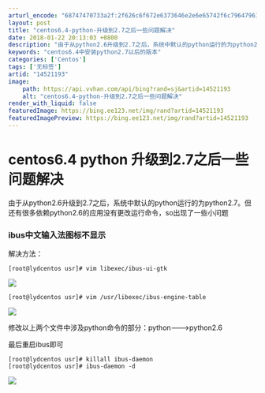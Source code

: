 ```yaml
---
arturl_encode: "68747470733a2f:2f626c6f672e6373646e2e6e65742f6c796479616e676c6975:2f61727469636c652f64657461696c732f3134353231313933"
layout: post
title: "centos6.4-python-升级到2.7之后一些问题解决"
date: 2018-01-22 20:13:03 +0800
description: "由于从python2.6升级到2.7之后，系统中默认的python运行的为python2.7。但还有"
keywords: "centos6.4中安装python2.7以后的版本"
categories: ['Centos']
tags: ['无标签']
artid: "14521193"
image:
    path: https://api.vvhan.com/api/bing?rand=sj&artid=14521193
    alt: "centos6.4-python-升级到2.7之后一些问题解决"
render_with_liquid: false
featuredImage: https://bing.ee123.net/img/rand?artid=14521193
featuredImagePreview: https://bing.ee123.net/img/rand?artid=14521193
---
```


# centos6.4 python 升级到2.7之后一些问题解决

由于从python2.6升级到2.7之后，系统中默认的python运行的为python2.7。但还有很多依赖python2.6的应用没有更改运行命令，so出现了一些小问题

### ibus中文输入法图标不显示

解决方法：

```plain
[root@lydcentos usr]# vim libexec/ibus-ui-gtk 

```

![](https://img-blog.csdn.net/20131108140756593?watermark/2/text/aHR0cDovL2Jsb2cuY3Nkbi5uZXQvbHlkeWFuZ2xpdQ==/font/5a6L5L2T/fontsize/400/fill/I0JBQkFCMA==/dissolve/70/gravity/SouthEast)

```plain
[root@lydcentos usr]# vim /usr/libexec/ibus-engine-table
```

  
![](https://img-blog.csdn.net/20131108140808796?watermark/2/text/aHR0cDovL2Jsb2cuY3Nkbi5uZXQvbHlkeWFuZ2xpdQ==/font/5a6L5L2T/fontsize/400/fill/I0JBQkFCMA==/dissolve/70/gravity/SouthEast)

修改以上两个文件中涉及python命令的部分：python--->python2.6

最后重启ibus即可

```plain
[root@lydcentos usr]# killall ibus-daemon 
[root@lydcentos usr]# ibus-daemon -d
```

![](https://img-blog.csdn.net/20131108141013218?watermark/2/text/aHR0cDovL2Jsb2cuY3Nkbi5uZXQvbHlkeWFuZ2xpdQ==/font/5a6L5L2T/fontsize/400/fill/I0JBQkFCMA==/dissolve/70/gravity/SouthEast)